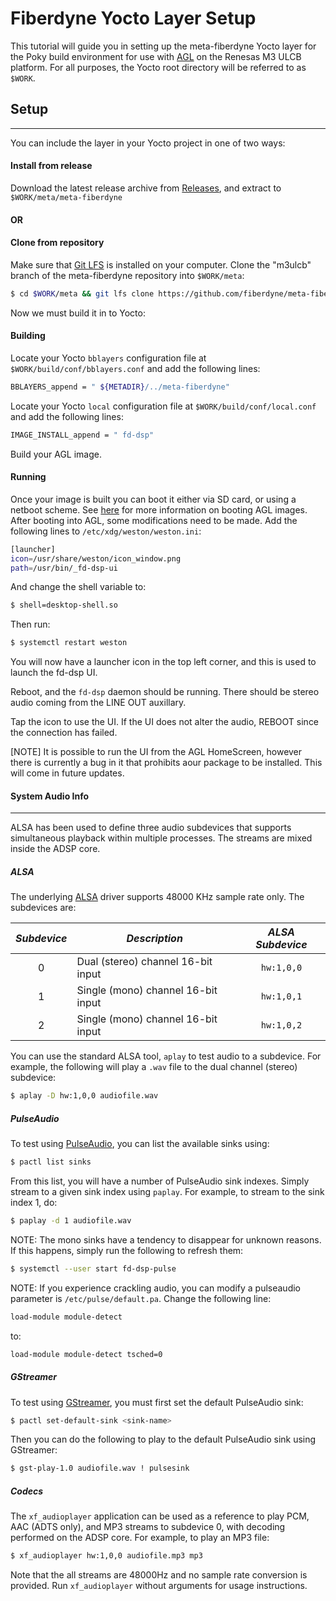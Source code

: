 # Fiberdyne Yocto Layer Setup
This tutorial will guide you in setting up the meta-fiberdyne Yocto layer for the Poky 
build environment for use with [AGL](https://www.automotivelinux.org/) on the Renesas M3 ULCB platform.
For all purposes, the Yocto root directory will be referred to as ``$WORK``.

## Setup
------
You can include the layer in your Yocto project in one of two ways:

#### Install from release
Download the latest release archive from [Releases](https://github.com/fiberdyne/meta-fiberdyne/releases), and extract to `$WORK/meta/meta-fiberdyne`
#### OR
#### Clone from repository
Make sure that [Git LFS](https://git-lfs.github.com/) is installed on your computer.
Clone the "m3ulcb" branch of the meta-fiberdyne repository into `$WORK/meta`:
   ```sh
   $ cd $WORK/meta && git lfs clone https://github.com/fiberdyne/meta-fiberdyne.git --branch m3ulcb
   ```

Now we must build it in to Yocto:
#### Building
Locate your Yocto `bblayers` configuration file at `$WORK/build/conf/bblayers.conf` and add the following lines:
   ```sh
   BBLAYERS_append = " ${METADIR}/../meta-fiberdyne"
   ```
   Locate your Yocto `local` configuration file at `$WORK/build/conf/local.conf` and add the following lines:
   ```sh
   IMAGE_INSTALL_append = " fd-dsp"
   ```
Build your AGL image.

#### Running
Once your image is built you can boot it either via SD card, or using a netboot scheme.  See [here](http://docs.automotivelinux.org/docs/getting_started/en/dev/reference/machines/R-Car-Starter-Kit-gen3.html) for more information on booting AGL images.
After booting into AGL, some modifications need to be made.  Add the following lines to `/etc/xdg/weston/weston.ini`:
   ```sh
   [launcher]
   icon=/usr/share/weston/icon_window.png
   path=/usr/bin/_fd-dsp-ui
   ```
   And change the shell variable to:
   ```sh
   $ shell=desktop-shell.so
   ```
   Then run:
   ```sh
   $ systemctl restart weston
   ```

   You will now have a launcher icon in the top left corner, and this is used to launch the fd-dsp UI.

Reboot, and the `fd-dsp` daemon should be running. There should be stereo audio coming from the LINE OUT auxillary.

Tap the icon to use the UI. If the UI does not alter the audio, REBOOT since the connection has failed.

[NOTE]
  It is possible to run the UI from the AGL HomeScreen, however there is currently a bug in it that prohibits
  aour package to be installed.  This will come in future updates.

#### System Audio Info
-------------------------------------------------------------------------------------------
ALSA has been used to define three audio subdevices that supports simultaneous playback 
within multiple processes. The streams are mixed inside the ADSP core. 

##### ALSA
The underlying [ALSA](https://www.alsa-project.org/main/index.php/Main_Page) driver supports 48000 KHz sample rate only. The subdevices are:

|_Subdevice_|           _Description_            | _ALSA Subdevice_ |
|:---------:|------------------------------------|:----------------:|
| 0         | Dual (stereo) channel 16-bit input | `hw:1,0,0`
| 1         | Single (mono) channel 16-bit input | `hw:1,0,1`
| 2         | Single (mono) channel 16-bit input | `hw:1,0,2`

You can use the standard ALSA tool, `aplay` to test audio to a subdevice.  For example, the following will play a `.wav` file to the dual channel (stereo) subdevice:
```sh
$ aplay -D hw:1,0,0 audiofile.wav
```

##### PulseAudio
To test using [PulseAudio](https://www.freedesktop.org/wiki/Software/PulseAudio/), you can list the available sinks using:
```sh
$ pactl list sinks
```
From this list, you will have a number of PulseAudio sink indexes. Simply stream to a given sink index using `paplay`.  For example, to stream to the sink index 1, do:
```sh
$ paplay -d 1 audiofile.wav
```

NOTE: The mono sinks have a tendency to disappear for unknown reasons.  If this happens, simply run the following to refresh them:
```sh
$ systemctl --user start fd-dsp-pulse
```

NOTE: If you experience crackling audio, you can modify  a pulseaudio parameter is `/etc/pulse/default.pa`. Change the following line:
```sh
load-module module-detect
```
to:
```sh
load-module module-detect tsched=0
```

##### GStreamer
To test using [GStreamer](https://gstreamer.freedesktop.org/), you must first set the default PulseAudio sink:
```sh
$ pactl set-default-sink <sink-name>
```
Then you can do the following to play to the default PulseAudio sink using GStreamer:
```sh
$ gst-play-1.0 audiofile.wav ! pulsesink
```

##### Codecs
The `xf_audioplayer` application can be used as a reference to play PCM, AAC (ADTS only), and MP3 streams to subdevice 0, with decoding performed on the ADSP core. For example, to play an MP3 file:
```sh
$ xf_audioplayer hw:1,0,0 audiofile.mp3 mp3
```
Note that the all streams are 48000Hz and no sample rate conversion is provided.
Run `xf_audioplayer` without arguments for usage instructions.
